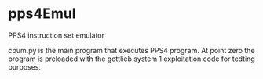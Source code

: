# pps4Emul
PPS4 instruction set emulator

cpum.py is the main program that executes PPS4 program. At point zero the program is preloaded with the gottlieb system 1 exploitation code for tedting purposes.


